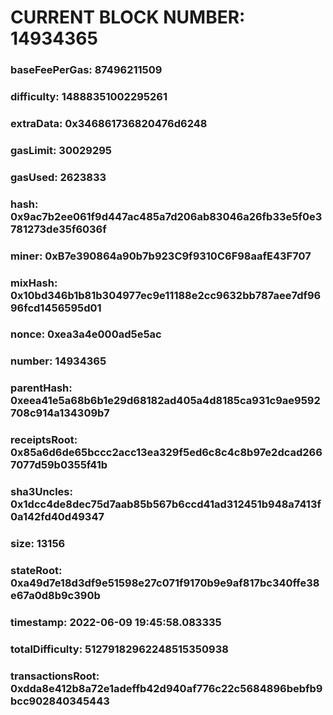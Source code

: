 # CURRENT BLOCK NUMBER: 14934365

### baseFeePerGas: 87496211509
### difficulty: 14888351002295261
### extraData: 0x346861736820476d6248
### gasLimit: 30029295
### gasUsed: 2623833
### hash: 0x9ac7b2ee061f9d447ac485a7d206ab83046a26fb33e5f0e3781273de35f6036f
### miner: 0xB7e390864a90b7b923C9f9310C6F98aafE43F707
### mixHash: 0x10bd346b1b81b304977ec9e11188e2cc9632bb787aee7df9696fcd1456595d01
### nonce: 0xea3a4e000ad5e5ac
### number: 14934365
### parentHash: 0xeea41e5a68b6b1e29d68182ad405a4d8185ca931c9ae9592708c914a134309b7
### receiptsRoot: 0x85a6d6de65bccc2acc13ea329f5ed6c8c4c8b97e2dcad2667077d59b0355f41b
### sha3Uncles: 0x1dcc4de8dec75d7aab85b567b6ccd41ad312451b948a7413f0a142fd40d49347
### size: 13156
### stateRoot: 0xa49d7e18d3df9e51598e27c071f9170b9e9af817bc340ffe38e67a0d8b9c390b
### timestamp: 2022-06-09 19:45:58.083335
### totalDifficulty: 51279182962248515350938
### transactionsRoot: 0xdda8e412b8a72e1adeffb42d940af776c22c5684896bebfb9bcc902840345443
